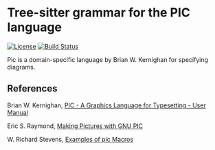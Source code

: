 # Tree-sitter grammar for the PIC language

[![License](https://img.shields.io/github/license/smoeding/tree-sitter-pic.svg)](https://raw.githubusercontent.com/smoeding/tree-sitter-pic/master/LICENSE)
[![Build Status](https://github.com/smoeding/tree-sitter-pic/actions/workflows/ci.yaml/badge.svg)](https://github.com/smoeding/tree-sitter-pic/actions/workflows/ci.yaml)

Pic is a domain-specific language by Brian W. Kernighan for specifying diagrams.


## References

Brian W. Kernighan, [PIC - A Graphics Language for Typesetting - User Manual](https://github.com/smoeding/tree-sitter-pic/doc/PIC_-_A_Graphics_Language_for_Typesetting_-_User_Manual.pdf)

Eric S. Raymond, [Making Pictures with GNU PIC](https://github.com/smoeding/tree-sitter-pic/doc/Making_Pictures_with_GNU_PIC.pdf)

W. Richard Stevens, [Examples of pic Macros](https://github.com/smoeding/tree-sitter-pic/doc/Examples_of_pic_Macros.pdf)
